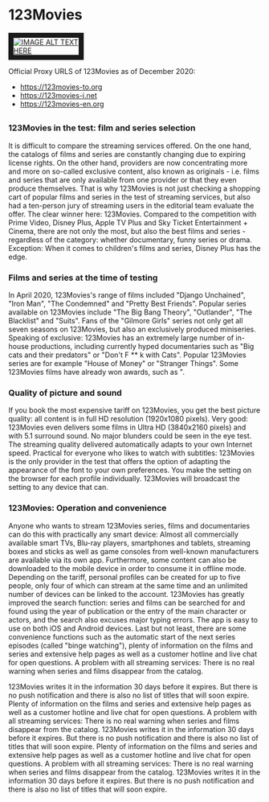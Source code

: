 # 123Movies

<a href="http://123movies-to.org" target="_blank"><img   style="max-width:130px;" src="https://lh4.googleusercontent.com/M2SF16VE7Y0ixo0hZC64LCFEjBUC2bzbhof58pew5DuGCN44bPDM76htvXhwnvpRCiYyFrsXPEtMhXXbduLCnC439ETk1nK93mjHIHua9nPbwiqlXg=w1280" 
alt="IMAGE ALT TEXT HERE" border="10" /></a>


Official Proxy URLS of 123Movies as of December 2020:<br>

* https://123movies-to.org
* https://123movies-i.net
* https://123movies-en.org

##

### 123Movies in the test: film and series selection

It is difficult to compare the streaming services offered. On the one hand, the catalogs of films and series are constantly changing due to expiring license rights. On the other hand, providers are now concentrating more and more on so-called exclusive content, also known as originals - i.e. films and series that are only available from one provider or that they even produce themselves. That is why 123Movies is not just checking a shopping cart of popular films and series in the test of streaming services, but also had a ten-person jury of streaming users in the editorial team evaluate the offer. The clear winner here: 123Movies. Compared to the competition with Prime Video, Disney Plus, Apple TV Plus and Sky Ticket Entertainment + Cinema, there are not only the most, but also the best films and series - regardless of the category: whether documentary, funny series or drama. Exception: When it comes to children's films and series, Disney Plus has the edge.


### Films and series at the time of testing

In April 2020, 123Movies's range of films included "Django Unchained", "Iron Man", "The Condemned" and "Pretty Best Friends". Popular series available on 123Movies include "The Big Bang Theory", "Outlander", "The Blacklist" and "Suits". Fans of the "Gilmore Girls" series not only get all seven seasons on 123Movies, but also an exclusively produced miniseries. Speaking of exclusive: 123Movies has an extremely large number of in-house productions, including currently hyped documentaries such as "Big cats and their predators" or "Don't F ** k with Cats". Popular 123Movies series are for example "House of Money" or "Stranger Things". Some 123Movies films have already won awards, such as ".


### Quality of picture and sound

If you book the most expensive tariff on 123Movies, you get the best picture quality: all content is in full HD resolution (1920x1080 pixels). Very good: 123Movies even delivers some films in Ultra HD (3840x2160 pixels) and with 5.1 surround sound. No major blunders could be seen in the eye test. The streaming quality delivered automatically adapts to your own Internet speed. Practical for everyone who likes to watch with subtitles: 123Movies is ​​the only provider in the test that offers the option of adapting the appearance of the font to your own preferences. You make the setting on the browser for each profile individually. 123Movies will broadcast the setting to any device that can.


### 123Movies: Operation and convenience

Anyone who wants to stream 123Movies series, films and documentaries can do this with practically any smart device: Almost all commercially available smart TVs, Blu-ray players, smartphones and tablets, streaming boxes and sticks as well as game consoles from well-known manufacturers are available via its own app. Furthermore, some content can also be downloaded to the mobile device in order to consume it in offline mode. Depending on the tariff, personal profiles can be created for up to five people, only four of which can stream at the same time and an unlimited number of devices can be linked to the account. 123Movies has greatly improved the search function: series and films can be searched for and found using the year of publication or the entry of the main character or actors, and the search also excuses major typing errors. The app is easy to use on both iOS and Android devices. Last but not least, there are some convenience functions such as the automatic start of the next series episodes (called "binge watching"), plenty of information on the films and series and extensive help pages as well as a customer hotline and live chat for open questions. A problem with all streaming services: There is no real warning when series and films disappear from the catalog. 

123Movies writes it in the information 30 days before it expires. But there is no push notification and there is also no list of titles that will soon expire. Plenty of information on the films and series and extensive help pages as well as a customer hotline and live chat for open questions. A problem with all streaming services: There is no real warning when series and films disappear from the catalog. 123Movies writes it in the information 30 days before it expires. But there is no push notification and there is also no list of titles that will soon expire. Plenty of information on the films and series and extensive help pages as well as a customer hotline and live chat for open questions. A problem with all streaming services: There is no real warning when series and films disappear from the catalog. 123Movies writes it in the information 30 days before it expires. But there is no push notification and there is also no list of titles that will soon expire.
